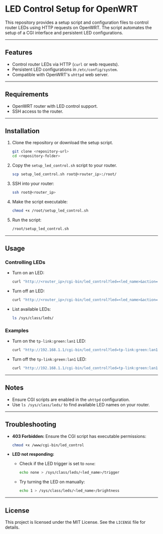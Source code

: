 # LED Control Setup for OpenWRT

This repository provides a setup script and configuration files to control router LEDs using HTTP requests on OpenWRT. The script automates the setup of a CGI interface and persistent LED configurations.

---

## Features

- Control router LEDs via HTTP (`curl` or web requests).
- Persistent LED configurations in `/etc/config/system`.
- Compatible with OpenWRT's `uhttpd` web server.

---

## Requirements

- OpenWRT router with LED control support.
- SSH access to the router.

---

## Installation

1. Clone the repository or download the setup script.
   ```bash
   git clone <repository-url>
   cd <repository-folder>
   ```

2. Copy the `setup_led_control.sh` script to your router.
   ```bash
   scp setup_led_control.sh root@<router_ip>:/root/
   ```

3. SSH into your router:
   ```bash
   ssh root@<router_ip>
   ```

4. Make the script executable:
   ```bash
   chmod +x /root/setup_led_control.sh
   ```

5. Run the script:
   ```bash
   /root/setup_led_control.sh
   ```

---

## Usage

### Controlling LEDs
- Turn on an LED:
  ```bash
  curl "http://<router_ip>/cgi-bin/led_control?led=<led_name>&action=on"
  ```

- Turn off an LED:
  ```bash
  curl "http://<router_ip>/cgi-bin/led_control?led=<led_name>&action=off"
  ```

- List available LEDs:
  ```bash
  ls /sys/class/leds/
  ```

### Examples
- Turn on the `tp-link:green:lan1` LED:
  ```bash
  curl "http://192.168.1.1/cgi-bin/led_control?led=tp-link:green:lan1&action=on"
  ```

- Turn off the `tp-link:green:lan1` LED:
  ```bash
  curl "http://192.168.1.1/cgi-bin/led_control?led=tp-link:green:lan1&action=off"
  ```

---

## Notes

- Ensure CGI scripts are enabled in the `uhttpd` configuration.
- Use `ls /sys/class/leds/` to find available LED names on your router.

---

## Troubleshooting

- **403 Forbidden:** Ensure the CGI script has executable permissions:
  ```bash
  chmod +x /www/cgi-bin/led_control
  ```

- **LED not responding:**
  - Check if the LED trigger is set to `none`:
    ```bash
    echo none > /sys/class/leds/<led_name>/trigger
    ```
  - Try turning the LED on manually:
    ```bash
    echo 1 > /sys/class/leds/<led_name>/brightness
    ```

---

## License

This project is licensed under the MIT License. See the `LICENSE` file for details.

